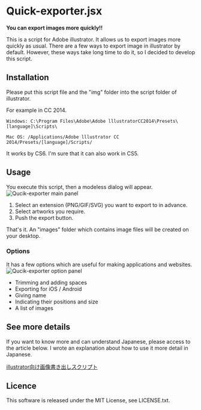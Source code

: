 # Quick-exporter.jsx
**You can export images more quickly!!**


This is a script for Adobe illustrator. It allows us to export images more quickly as usual.
There are a few ways to export image in illustrator by default. However, these ways take long time to do it, so I decided to develop this script.

## Installation
Please put this script file and the "img" folder into the script folder of illustrator.

For example in CC 2014.
```
Windows: C:\Program Files\Adobe\Adobe lllustratorCC2014\Presets\[language]\Scripts\
```
```
Mac OS: /Applications/Adobe lllustrator CC 2014/Presets/[language]/Scripts/
```

It works by CS6. I'm sure that it can also work in CS5.

## Usage
You execute this script, then a modeless dialog will appear.
![Qucik-exporter main panel](https://raw.github.com/wiki/two-hats/Quick-exporter/images/20150801-01.png)

1. Select an extension (PNG/GIF/SVG) you want to export to in advance.
2. Select artworks you require.
3. Push the export button.

That's it. An "images" folder which contains image files will be created on your desktop.

### Options
It has a few options which are useful for making applications and websites.
![Qucik-exporter option panel](https://raw.github.com/wiki/two-hats/Quick-exporter/images/20150801-02.png)

* Trimming and adding spaces
* Exporting for iOS / Android
* Giving name
* Indicating their positions and size
* A list of images


## See more details
If you want to know more and  can understand Japanese, please access to the article below. I wrote an explanation about how to use it more detail in Japanese.

[illustrator向け画像書き出しスクリプト](http://2-hats.hateblo.jp/entry/2015/07/27/120859)

## Licence
This software is released under the MIT License, see LICENSE.txt.
